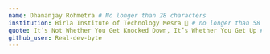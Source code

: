 ```yaml
---
name: Dhananjay Rohmetra # No longer than 28 characters
institution: Birla Institute of Technology Mesra 🚩 # no longer than 58 characters
quote: It’s Not Whether You Get Knocked Down, It’s Whether You Get Up # no longer than 100 characters, avoid using quotes(") to guarantee the format remains the same.
github_user: Real-dev-byte
---
```

